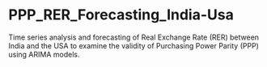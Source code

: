 # PPP_RER_Forecasting_India-Usa
Time series analysis and forecasting of Real Exchange Rate (RER) between India and the USA to examine the validity of Purchasing Power Parity (PPP) using ARIMA models.
